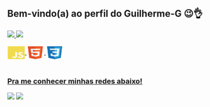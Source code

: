 ## Bem-vindo(a) ao perfil do Guilherme-G 😉👌

 <div>
   <a href="https://github.com/Guilherme-G">
   <img height="180em" src="https://github-readme-stats.vercel.app/api?username=Guilherme-G&show_icons=true&theme=merko&include_all_commits=true&count_private=true"/>     
   <img height="180em" src="https://github-readme-stats.vercel.app/api/top-langs/?username=Guilherme-G&layout=compact&langs_count=6&theme=merko"/>

</div>
<div style="display: inline_block"><br>
  <img align="center" alt="Js" height="30" width="40" src="https://raw.githubusercontent.com/devicons/devicon/master/icons/javascript/javascript-plain.svg">
  <img align="center" alt="HTML" height="30" width="40" src="https://raw.githubusercontent.com/devicons/devicon/master/icons/html5/html5-original.svg">
  <img align="center" alt="CSS" height="30" width="40" src="https://raw.githubusercontent.com/devicons/devicon/master/icons/css3/css3-original.svg">
</div>
 
 <br>
 
  ### Pra me conhecer minhas redes abaixo!
 
<div> 
  <a href = "mailto:guilherme.profissional4848@gmail.com"><img src="https://img.shields.io/badge/-Gmail-%23333?style=for-the-badge&logo=gmail&logoColor=white" target="_blank"></a>
  <a href="https://www.linkedin.com/in/guilherme-g-da-silva/" target="_blank"><img src="https://img.shields.io/badge/-LinkedIn-%230077B5?style=for-the-badge&logo=linkedin&logoColor=white" target="_blank"></a>

</div>
